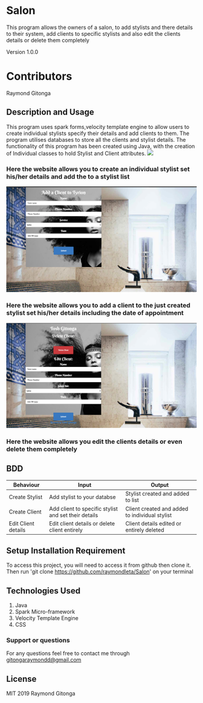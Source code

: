 # Salon
This program allows the owners of a salon, to add stylists and there details to their system, add clients to specific 
 stylists and also edit the clients details or delete them completely

Version 1.0.0

# Contributors
Raymond Gitonga

## Description and Usage
This program uses spark forms,velocity template engine to allow users to create individual stylists specify
their details and add clients to them. The program utilises databases to store all the clients and stylist details.
The functionality of this program has been created using Java, with the creation of Individual 
classes to hold Stylist and Client attributes. 
![](screenshots/screenshot2.png)
### Here the website allows you to create an individual stylist set his/her details and add the to a stylist list
![](screenshots/screenshot3.png)
### Here the website allows you to add a client to the just created stylist set his/her details including the date of appointment
![](screenshots/screenshot4.png)
### Here the website allows you edit the clients details or even delete them completely

## BDD
|Behaviour   	|  Input  	|   Output	|   	
|---	|---	|---	|
|Create Stylist  	|Add stylist to your databse|Stylist created and added to list|   	
|Create Client	|Add client to specific stylist and set their details|Client created and added to individual stylist|  
|Edit Client details	|Edit client details or delete client entirely 	| Client details edited or entirely deleted | 


## Setup Installation Requirement
To access this project, you will need to access it from github then clone it.
Then run 'git clone https://github.com/raymondleta/Salon' on your terminal

## Technologies Used
1. Java
2. Spark Micro-framework
3. Velocity Template Engine
4. CSS

### Support or questions
For any questions feel free to contact me through gitongaraymondd@gmail.com

## License 
MIT 2019
Raymond Gitonga
